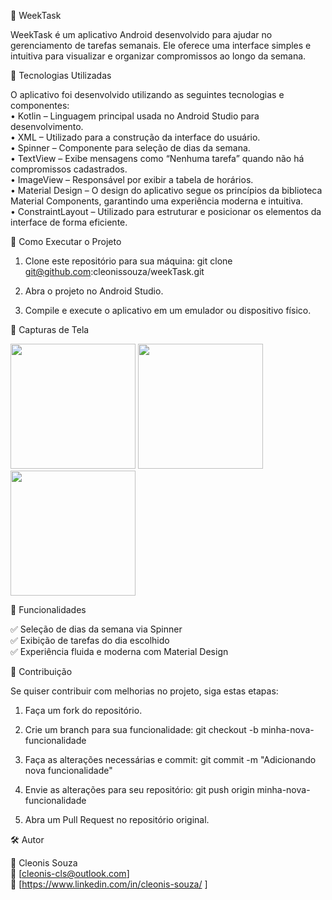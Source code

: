 📅 WeekTask

WeekTask é um aplicativo Android desenvolvido para ajudar no gerenciamento de tarefas semanais. Ele oferece uma interface simples e intuitiva para visualizar e organizar compromissos ao longo da semana.

📱 Tecnologias Utilizadas

O aplicativo foi desenvolvido utilizando as seguintes tecnologias e componentes:  
	• Kotlin – Linguagem principal usada no Android Studio para desenvolvimento.  
	• XML – Utilizado para a construção da interface do usuário.  
	• Spinner – Componente para seleção de dias da semana.  
	• TextView – Exibe mensagens como “Nenhuma tarefa” quando não há compromissos cadastrados.  
	• ImageView – Responsável por exibir a tabela de horários.  
	• Material Design – O design do aplicativo segue os princípios da biblioteca Material Components, garantindo uma experiência moderna e intuitiva.  
	• ConstraintLayout – Utilizado para estruturar e posicionar os elementos da interface de forma eficiente.  

🔧 Como Executar o Projeto

1. Clone este repositório para sua máquina:
  git clone git@github.com:cleonissouza/weekTask.git

2. Abra o projeto no Android Studio.
3. Compile e execute o aplicativo em um emulador ou dispositivo físico.

📸 Capturas de Tela

<img src="https://github.com/user-attachments/assets/264c64cb-8267-483d-9a88-10058ed2aa03" width=200/>

<img src="https://github.com/user-attachments/assets/0a25fabe-2187-4989-b2d4-5b8e5c056e9f" width=200/>

<img src="https://github.com/user-attachments/assets/9f96fca8-89cd-4b20-8a17-40978d3f7fb2" width=200/>


📌 Funcionalidades

✅ Seleção de dias da semana via Spinner  
✅ Exibição de tarefas do dia escolhido  
✅ Experiência fluida e moderna com Material Design  

🤝 Contribuição

Se quiser contribuir com melhorias no projeto, siga estas etapas:
1. Faça um fork do repositório.

2. Crie um branch para sua funcionalidade:
 git checkout -b minha-nova-funcionalidade

3. Faça as alterações necessárias e commit:
  git commit -m "Adicionando nova funcionalidade"

4. Envie as alterações para seu repositório:
    git push origin minha-nova-funcionalidade

5. Abra um Pull Request no repositório original.
   

🛠️ Autor

👤 Cleonis Souza  
📧 [cleonis-cls@outlook.com]  
🔗 [https://www.linkedin.com/in/cleonis-souza/ ]
